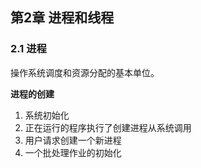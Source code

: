 ## 第2章 进程和线程

### 2.1 进程

操作系统调度和资源分配的基本单位。

**进程的创建**

1. 系统初始化
2. 正在运行的程序执行了创建进程从系统调用
3. 用户请求创建一个新进程
4. 一个批处理作业的初始化

